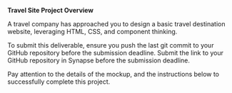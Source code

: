 **Travel Site
Project Overview**

A travel company has approached you to design a basic travel destination website, leveraging HTML, CSS, and component thinking.

To submit this deliverable, ensure you push the last git commit to your GitHub repository before the submission deadline. Submit the link to your GitHub repository in Synapse before the submission deadline.

Pay attention to the details of the mockup, and the instructions below to successfully complete this project.
